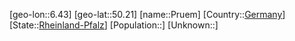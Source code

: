 ﻿---
location: [50.21,6.43]
type: City
tags:
- geo/City


SpocWebEntityId: 33539
isDeleted: false
confidential: public

---
[geo-lon::6.43]
[geo-lat::50.21]
[name::Pruem]
[Country::[Germany](geo/Continent/Europe/Germany.md)]
[State::[Rheinland-Pfalz](geo/Continent/Europe/Germany/Rheinland-Pfalz.md)]
[Population::]
[Unknown::]


